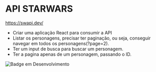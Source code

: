 # API STARWARS

https://swapi.dev/

- Criar uma aplicação React para consumir a API
- Listar os personagens, precisar ter paginação, ou seja, conseguir navegar em todos os personagens(?page=2).
- Ter um input de busca para buscar um personagem.
- Ter a pagina apenas de um personagem, passando o ID.

![Badge em Desenvolvimento](http://img.shields.io/static/v1?label=STATUS&message=EM%20DESENVOLVIMENTO&color=GREEN&style=for-the-badge)
